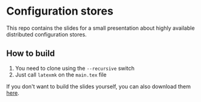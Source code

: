 # Configuration stores

This repo contains the slides for a small presentation about highly available
distributed configuration stores.

## How to build
1. You need to clone using the `--recursive` switch
2. Just call `latexmk` on the `main.tex` file

If you don't want to build the slides yourself, you can also download them [here](https://github.com/LukasPietzschmann/Configuration-Stores/files/12793983/main.pdf).
